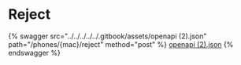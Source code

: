 # Reject

{% swagger src="../../../../../.gitbook/assets/openapi (2).json" path="/phones/{mac}/reject" method="post" %}
[openapi (2).json](<../../../../../.gitbook/assets/openapi (2).json>)
{% endswagger %}
